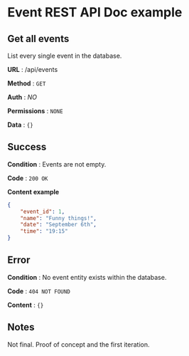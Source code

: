 # Event REST API Doc example

## Get all events

List every single event in the database.

**URL** : /api/events

**Method** : `GET`

**Auth** : *NO*

**Permissions** : `NONE`

**Data** : `{}`

## Success

**Condition** : Events are not empty.

**Code** : `200 OK`

**Content example**

```json
{
	"event_id": 1,
	"name": "Funny things!",
	"date": "September 6th",
	"time": "19:15"
}
```

## Error

**Condition** : No event entity exists within the database.

**Code** : `404 NOT FOUND`

**Content** : `{}`

## Notes

Not final. Proof of concept and the first iteration.